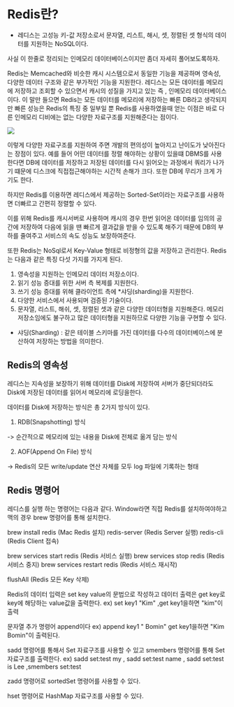 # Redis란?

* 레디스는 고성능 키-값 저장소로서 문자열, 리스트, 해시, 셋, 정렬된 셋 형식의 데이터를 지원하는 NoSQL이다.

사실 이 한줄로 정리되는 인메모리 데이터베이스이지만 좀더 자세히 풀어보도록하자.

Redis는 Memcached와 비슷한 캐시 시스템으로서 동일한 기능을 제공하며 영속성, 다양한 데이터 구조와 같은 부가적인 기능을 지원한다.
레디스는 모든 데이터를 메모리에 저장하고 조회할 수 있으면서 캐시의 성질을 가지고 있는 즉 , 인메모리 데이터베이스이다.
이 말만 들으면 Redis는 모든 데이터를 메모리에 저장하는 빠른 DB라고 생각되지만 빠른 성능은 Redis의 특징 중 일부일 뿐 Redis를 사용하였을때 
얻는 이점은 바로 다른 인메모리 디비에는 없는 다양한 자료구조를 지원해준다는 점이다.

![](https://miro.medium.com/max/700/1*tMiZs3RCrmxLGiFZgWRP6g.png)

이렇게 다양한 자료구조를 지원하여 주면 개발의 편의성이 높아지고 난이도가 낮아진다는 장점이 있다.
예를 들어 어떤 데이터를 정렬 해야하는 상황이 있을떄 DBMS를 사용한다면 DB에 데이터를 저장하고 저장된 데이터를
다시 읽어오는 과정에서 쿼리가 나가기 떄문에 디스크에 직접접근해야하는 시간적 손해가 크다.
또한 DB에 무리가 크게 가기도 한다.

하지만 Redis를 이용하면 레디스에서 제공하는 Sorted-Set이라는 자료구조를 사용하면 더빠르고 간편히 정렬할 수 있다.

이를 위해 Redis를 캐시서버로 사용하며 캐시의 경우 한번 읽어온 데이터를 임의의 공간에 저장하여 다음에 읽을 땐 빠르게 결과값을
받을 수 있도록 해주기 때문에 DB의 부하를 줄여주고 서비스의 속도 성능도 보장하여준다.

또한 Redis는 NoSql로서 Key-Value 형태로 비정형의 값을 저장하고 관리한다.
Redis는 다음과 같은 특징 다섯 가지를 가지게 된다.

1. 영속성을 지원하는 인메모리 데이터 저장소이다.
2. 읽기 성능 증대를 위한 서버 측 복제를 지원한다.
3. 쓰기 성능 증대를 위해 클라이언트 측에 *샤딩(sharding)을 지원한다.
4. 다양한 서비스에서 사용되며 검증된 기술이다.
5. 문자열, 리스트, 해쉬, 셋, 정렬된 셋과 같은 다양한 데이터형을 지원해준다. 메모리 저장소임에도 불구하고 많은 데이터형을 지원하므로 다양한 기능을 구현할 수 있다.

* 샤딩(Sharding) : 같은 테이블 스키마를 가진 데이터를 다수의 데이터베이스에 분산하여 저장하는 방법을 의미한다.

## Redis의 영속성

레디스는 지속성을 보장하기 위해 데이터를 Disk에 저장하여 서버가 중단되더라도 Disk에 저장된 데이터를 읽어서 메모리에 로딩을한다.

데이터를 Disk에 저장하는 방식은 총 2가지 방식이 있다.

1. RDB(Snapshotting) 방식

-> 순간적으로 메모리에 있는 내용을 Disk에 전체로 옮겨 담는 방식

2. AOF(Append On File) 방식

-> Redis의 모든 write/update 연산 자체를 모두 log 파일에 기록하는 형태


## Redis 명령어

레디스를 실행 하는 명령어는 다음과 같다. Window라면 직접 Redis를 설치하여야하고 맥의 경우 brew 명령어를 통해 설치한다.

brew install redis (Mac Redis 설치)
redis-server (Redis Server 실행)
redis-cli (Redis Client 접속)

brew services start redis   (Redis 서비스 실행)
brew services stop redis    (Redis 서비스 중지)
brew services restart redis (Redis 서비스 재시작)

flushAll (Redis 모든 Key 삭제)

Redis의 데이터 입력은 set key value의 문법으로 작성하고 데이터 출력은 get key로 key에 해당하는 value값을 출력한다.
ex) set key1 "Kim" ,get key1을하면 "kim"이 출력

문자열 추가 명령어 append이다
ex) append key1 " Bomin" get key1을하면 "Kim Bomin"이 출력된다.

sadd 명령어를 통해서 Set 자료구조를 사용할 수 있고 smembers 명령어를 통해 Set 자료구조를 출력한다.
ex) sadd set:test my , sadd set:test name , sadd set:test is Lee ,smembers set:test

zadd 명령어로 sortedSet 명령어를 사용할 수 있다.

hset 명령어로 HashMap 자료구조를 사용할 수 있다.